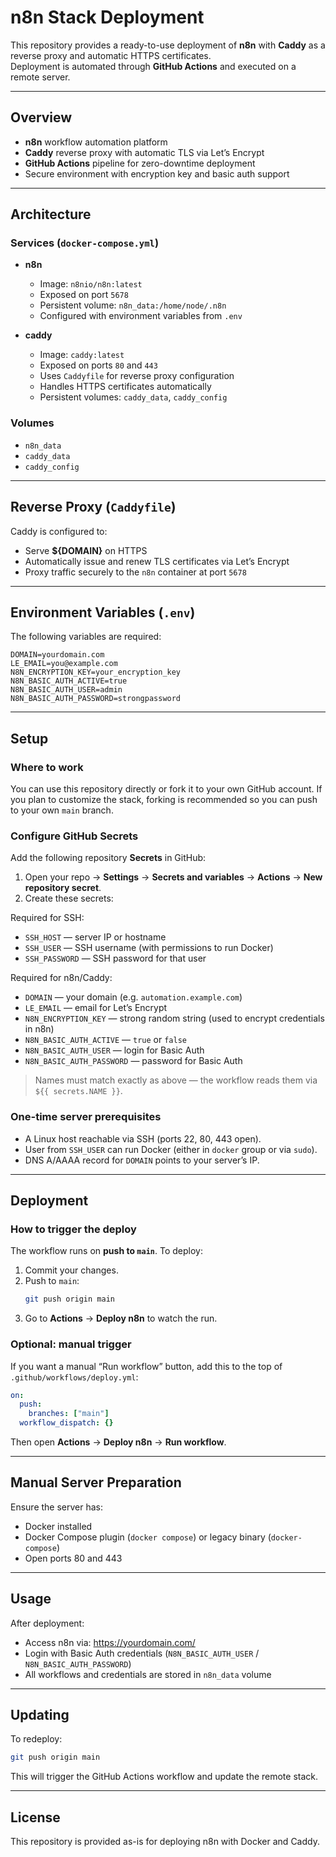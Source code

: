 # n8n Stack Deployment

This repository provides a ready-to-use deployment of **n8n** with **Caddy** as a reverse proxy and automatic HTTPS certificates.  
Deployment is automated through **GitHub Actions** and executed on a remote server.

---

## Overview

- **n8n** workflow automation platform
- **Caddy** reverse proxy with automatic TLS via Let’s Encrypt
- **GitHub Actions** pipeline for zero-downtime deployment
- Secure environment with encryption key and basic auth support

---

## Architecture

### Services (`docker-compose.yml`)
- **n8n**
  - Image: `n8nio/n8n:latest`
  - Exposed on port `5678`
  - Persistent volume: `n8n_data:/home/node/.n8n`
  - Configured with environment variables from `.env`

- **caddy**
  - Image: `caddy:latest`
  - Exposed on ports `80` and `443`
  - Uses `Caddyfile` for reverse proxy configuration
  - Handles HTTPS certificates automatically
  - Persistent volumes: `caddy_data`, `caddy_config`

### Volumes
- `n8n_data`
- `caddy_data`
- `caddy_config`

---

## Reverse Proxy (`Caddyfile`)

Caddy is configured to:

- Serve **${DOMAIN}** on HTTPS
- Automatically issue and renew TLS certificates via Let’s Encrypt
- Proxy traffic securely to the `n8n` container at port `5678`

---

## Environment Variables (`.env`)

The following variables are required:

```env
DOMAIN=yourdomain.com
LE_EMAIL=you@example.com
N8N_ENCRYPTION_KEY=your_encryption_key
N8N_BASIC_AUTH_ACTIVE=true
N8N_BASIC_AUTH_USER=admin
N8N_BASIC_AUTH_PASSWORD=strongpassword
```

---

## Setup

### Where to work
You can use this repository directly or fork it to your own GitHub account. If you plan to customize the stack, forking is recommended so you can push to your own `main` branch.

### Configure GitHub Secrets

Add the following repository **Secrets** in GitHub:
1. Open your repo → **Settings** → **Secrets and variables** → **Actions** → **New repository secret**.
2. Create these secrets:

Required for SSH:
- `SSH_HOST` — server IP or hostname
- `SSH_USER` — SSH username (with permissions to run Docker)
- `SSH_PASSWORD` — SSH password for that user

Required for n8n/Caddy:
- `DOMAIN` — your domain (e.g. `automation.example.com`)
- `LE_EMAIL` — email for Let’s Encrypt
- `N8N_ENCRYPTION_KEY` — strong random string (used to encrypt credentials in n8n)
- `N8N_BASIC_AUTH_ACTIVE` — `true` or `false`
- `N8N_BASIC_AUTH_USER` — login for Basic Auth
- `N8N_BASIC_AUTH_PASSWORD` — password for Basic Auth

> Names must match exactly as above — the workflow reads them via `${{ secrets.NAME }}`.

### One-time server prerequisites
- A Linux host reachable via SSH (ports 22, 80, 443 open).
- User from `SSH_USER` can run Docker (either in `docker` group or via `sudo`).
- DNS A/AAAA record for `DOMAIN` points to your server’s IP.

---

## Deployment

### How to trigger the deploy
The workflow runs on **push to `main`**. To deploy:
1. Commit your changes.
2. Push to `main`:
   ```bash
   git push origin main
   ```
3. Go to **Actions** → **Deploy n8n** to watch the run.

### Optional: manual trigger
If you want a manual “Run workflow” button, add this to the top of `.github/workflows/deploy.yml`:
```yaml
on:
  push:
    branches: ["main"]
  workflow_dispatch: {}
```
Then open **Actions** → **Deploy n8n** → **Run workflow**.

---

## Manual Server Preparation

Ensure the server has:
- Docker installed
- Docker Compose plugin (`docker compose`) or legacy binary (`docker-compose`)
- Open ports 80 and 443

---

## Usage

After deployment:
- Access n8n via: https://yourdomain.com/
- Login with Basic Auth credentials (`N8N_BASIC_AUTH_USER` / `N8N_BASIC_AUTH_PASSWORD`)
- All workflows and credentials are stored in `n8n_data` volume

---

## Updating

To redeploy:

```bash
git push origin main
```

This will trigger the GitHub Actions workflow and update the remote stack.

---

## License

This repository is provided as-is for deploying n8n with Docker and Caddy.
